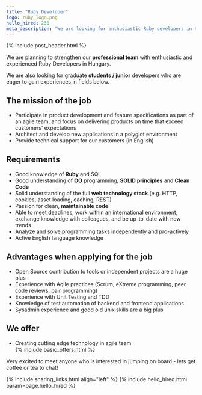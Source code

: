 ```yaml
---
title: "Ruby Developer"
logo: ruby_logo.png
hello_hired: 230
meta_description: "We are looking for enthusiastic Ruby developers in Hungary. Experienced senior and talented junior professionals are also welcome."
---
```


{% include post_header.html %}

<div class="text-left">
  <p>We are planning to strengthen our <b>professional team</b> with enthusiastic and experienced Ruby Developers in Hungary.</p>
  <p>We are also looking for graduate <b>students / junior</b> developers who are eager to gain experiences in fields below.</p>

  <h2>The mission of the job</h2>
  <ul>
    <li>Participate in product development and feature specifications as part of an agile team, and focus on delivering products on time that exceed customers’ expectations</li>
    <li>Architect and develop new applications in a polyglot environment</li>
    <li>Provide technical support for our customers (in English)</li>
  </ul>
  <h2>Requirements</h2>

  <ul>
    <li>Good knowledge of <b>Ruby</b> and SQL</li>
    <li>Good understanding of <b><abbr title="Object Oriented">OO</b></abbr> programming</b>, <b>SOLID principles</b> and <b>Clean Code</b></li>
    <li>Solid understanding of the full <b>web technology stack</b> (e.g. HTTP, cookies, asset loading, caching, REST)</li>
    <li>Passion for clean, <b>maintainable code</b></li>
    <li>Able to meet deadlines, work within an international environment, exchange knowledge with colleagues, and be up-to-date with new trends</li>
    <li>Analyze and solve programming tasks independently and pro-actively</li>
    <li>Active English language knowledge</li>
  </ul>

  <h2>Advantages when applying for the job</h2>
  <ul>
    <li>Open Source contribution to tools or independent projects are a huge plus</li>
    <li>Experience with Agile practices (Scrum, eXtreme programming, peer code reviews, pair programming)</li>
    <li>Experience with Unit Testing and TDD</li>
    <li>Knowledge of test automation of backend and frontend applications</li>
    <li>Sysadmin experience and good old unix skills are a big plus</li>
  </ul>

  <h2>We offer</h2>
  <ul>
    <li>Creating cutting edge technology in agile team</li>
    {% include basic_offers.html %}
  </ul>

  <p>Very excited to meet anyone who is interested in jumping on board - lets get coffee or tea to chat!</p>
</div>

{% include sharing_links.html align="left" %}
{% include hello_hired.html param=page.hello_hired %}
